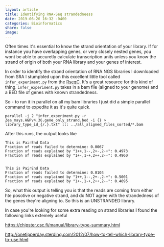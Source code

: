 ```yaml
---
layout: article
title: Identifying RNA-Seq strandedneess
date: 2019-06-20 16:32 -0400
categories: Bioinformatics
share: false
image:
---
```


Often times it's essential to know the strand orientation of your library. If
for instance you have overlapping genes, or very closely nested genes, you wont
be able to accuretly calculate transcription units unless you know the strand
of origin of both your RNA library and your genes
of interest. 

In order to identify the strand orientation of RNA NGS libraries I
downloaded from SRA I stumpbled upon this excellent little tool called
`infer_experiment.py` from the [RseqC](http://rseqc.sourceforge.net). It's
a great resource for this kind of thing. `infer_experiment.py` takes in a bam
file (aligned to your genome) and a BED file of genes with known strandedness.

So - to run it in parallel on all my bam libraries I just did a simple
parallel command to expedite it as it's quite quick.

```
parallel -j 2 "infer_experiment.py -r Zea_mays.AGPv4.36.gene_only_strand.bed -i {} > library_type_id_{/.}.txt" ::: ../all_aligned_files_sorted/*.bam
```

After this runs, the output looks like 
```
This is PairEnd Data
Fraction of reads failed to determine: 0.0067
Fraction of reads explained by "1++,1--,2+-,2-+": 0.4973
Fraction of reads explained by "1+-,1-+,2++,2--": 0.4960


This is PairEnd Data
Fraction of reads failed to determine: 0.0104
Fraction of reads explained by "1++,1--,2+-,2-+": 0.5001
Fraction of reads explained by "1+-,1-+,2++,2--": 0.4895
```

So, what this output is telling you is that the reads are coming from either
hte posotive or negative strand, and do NOT agree with the strandedness of the
genes they're aligning to. So this is an UNSTRANDED library.

In case you're looking for some extra reading on strand libraries I found the
following links extemely useful

<https://chipster.csc.fi/manual/library-type-summary.html>

<http://onetipperday.sterding.com/2012/07/how-to-tell-which-library-type-to-use.html>

